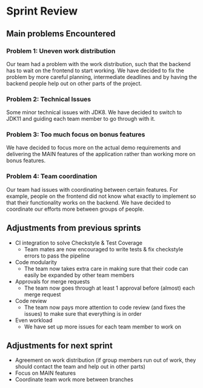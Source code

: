 <!-- An example of how you can do a sprint review -->

# Sprint Review

## Main problems  Encountered

### Problem 1: Uneven work distribution
Our team had a problem with the work distribution, such that the backend has to wait on the frontend to start working.
We have decided to fix the problem by more careful planning, intermediate deadlines and by having the backend people
help out on other parts of the project.

### Problem 2: Technical Issues
Some minor technical issues with JDK8. We have decided to switch to JDK11 and guiding each team member to go through with it.

### Problem 3: Too much focus on bonus features
We have decided to focus more on the actual demo requirements and delivering the MAIN features of the application rather than
working more on bonus features.

### Problem 4: Team coordination
Our team had issues with coordinating between certain features. For example, people on the frontend did not know what exactly
to implement so that their functionality works on the backend. We have decided to coordinate our efforts more between groups of people.

## Adjustments from previous sprints
 - CI integration to solve Checkstyle & Test Coverage
    - Team mates are now encouraged to write tests & fix checkstyle errors to pass the pipeline
 - Code modularity
    - The team now takes extra care in making sure that their code can easily be expanded by other team members
 - Approvals for merge requests
    - The team now goes through at least 1 approval before (almost) each merge request
 - Code review
    - The team now pays more attention to code review (and fixes the issues) to make sure that everything is in order
  - Even workload
    - We have set up more issues for each team member to work on 

## Adjustments for next sprint
  - Agreement on work distribution (if group members run out of work, they should contact the team and help out in other parts)
  - Focus on MAIN features
  - Coordinate team work more between branches